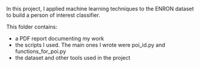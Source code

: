 In this project, I applied machine learning techniques to the ENRON dataset to build a person of interest classifier.

This folder contains:
  - a PDF report documenting my work
  - the scripts I used. The main ones I wrote were poi_id.py and functions_for_poi.py
  - the dataset and other tools used in the project
